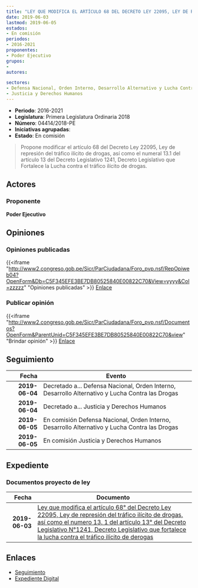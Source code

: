 ```yaml
---
title: "LEY QUE MODIFICA EL ARTÍCULO 68 DEL DECRETO LEY 22095, LEY DE REPRESIÓN DEL TRÁFICO ILÍCITO DE DROGAS, ASÍ COMO EL NUMERAL 13.1 DEL ARTÍCULO 13 DEL DECRETO LEGISLATIVO 1241, DECRETO LEGISLATIVO QUE FORTALECE LA LUCHA CONTRA EL TRÁFICO ILÍCITO DE DROGAS"
date: 2019-06-03
lastmod: 2019-06-05
estados:
- En comisión
periodos:
- 2016-2021
proponentes:
- Poder Ejecutivo
grupos:
- 
autores:

sectores:
- Defensa Nacional, Orden Interno, Desarrollo Alternativo y Lucha Contra las Drogas
- Justicia y Derechos Humanos
---
```

- **Periodo**: 2016-2021
- **Legislatura**: Primera Legislatura Ordinaria 2018
- **Número**: 04414/2018-PE
- **Iniciativas agrupadas**: 
- **Estado**: En comisión

> Propone modificar el artículo 68 del Decreto Ley 22095, Ley de represión del tráfico ilícito de drogas, así como el numeral 13.1 del artículo 13 del Decreto Legislativo 1241, Decreto Legislativo que Fortalece la Lucha contra el tráfico ilícito de drogas.


## Actores

### Proponente

**Poder Ejecutivo**

## Opiniones

### Opiniones publicadas

{{<iframe "http://www2.congreso.gob.pe/Sicr/ParCiudadana/Foro_pvp.nsf/RepOpiweb04?OpenForm&Db=C5F345EFE3BE7DB80525840E00822C70&View=yyyy&Col=zzzzz" "Opiniones publicadas" >}}
[Enlace](http://www2.congreso.gob.pe/Sicr/ParCiudadana/Foro_pvp.nsf/RepOpiweb04?OpenForm&Db=C5F345EFE3BE7DB80525840E00822C70&View=yyyy&Col=zzzzz)

### Publicar opinión

{{<iframe "http://www2.congreso.gob.pe/Sicr/ParCiudadana/Foro_pvp.nsf/Documentos?OpenForm&ParentUnid=C5F345EFE3BE7DB80525840E00822C70&view" "Brindar opinión" >}}
[Enlace](http://www2.congreso.gob.pe/Sicr/ParCiudadana/Foro_pvp.nsf/Documentos?OpenForm&ParentUnid=C5F345EFE3BE7DB80525840E00822C70&view)


## Seguimiento

| Fecha | Evento |
|------:|--------|
| **2019-06-04** | Decretado a... Defensa Nacional, Orden Interno, Desarrollo Alternativo y Lucha Contra las Drogas |
| **2019-06-04** | Decretado a... Justicia y Derechos Humanos |
| **2019-06-05** | En comisión Defensa Nacional, Orden Interno, Desarrollo Alternativo y Lucha Contra las Drogas |
| **2019-06-05** | En comisión Justicia y Derechos Humanos |

## Expediente

### Documentos proyecto de ley

| Fecha | Documento |
|------:|-----------|
| **2019-06-03** | [Ley que modifica el artículo 68° del Decreto Ley 22095, Ley de represión del tráfico ilícito de drogas, así como el numero 13. 1 del artículo 13° del Decreto Legislativo N°1241, Decreto Legislativo que fortalece la lucha contra el tráfico ilícito de derogas](http://www.leyes.congreso.gob.pe/Documentos/2016_2021/Proyectos_de_Ley_y_de_Resoluciones_Legislativas/PL0441420190603.pdf) |

## Enlaces

- [Seguimiento](http://www2.congreso.gob.pe/Sicr/TraDocEstProc/CLProLey2016.nsf/f7fff46988ca05b1052578e100829cc7/8acd11a2466682070525840e007b13e8?OpenDocument)
- [Expediente Digital](http://www2.congreso.gob.pe/Sicr/TraDocEstProc/Expvirt_2011.nsf/visbusqptramdoc1621/04414?opendocument)

